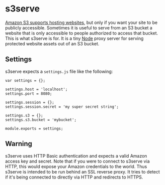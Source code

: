 s3serve
=======

[Amazon S3 supports hosting websites](http://docs.amazonwebservices.com/AmazonS3/latest/dev/index.html?WebsiteHosting.html), 
but only if you want your site to be publicly accessible. Sometimes it
is useful to serve from an S3 bucket a website that is only accessible
to people authorized to access that bucket. This is what s3serve is
for.  It is a tiny [Node](http://nodejs.org/) proxy server for serving
protected website assets out of an S3 bucket.

Settings
--------

s3serve expects a `settings.js` file like the following:

    var settings = {};

    settings.host = 'localhost';
    settings.port = 8080;

    settings.session = {};
    settings.session.secret = 'my super secret string';

    settings.s3 = {};
    settings.s3.bucket = 'mybucket';

    module.exports = settings;

Warning
-------

s3serve uses HTTP Basic authentication and expects a valid Amazon
access key and secret. Note that if you were to connect to s3serve via
HTTP, this would expose your Amazon credentials to the world. Thus
s3serve is intended to be run behind an SSL reverse proxy. It tries to
detect if it's being connected to directly via HTTP and redirects to
HTTPS.

